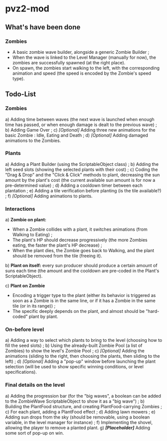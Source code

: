 # pvz2-mod

## What's have been done

### Zombies

- A basic zombie wave builder, alongside a generic Zombie Builder ;
- When the wave is linked to the Level Manager (manually for now), the zombies are successfully spawned (at the right place).
- On spawn, the zombies start walking to the left, with the corresponding animation and speed (the speed is encoded by the Zombie's speed type).

## Todo-List

### Zombies

a) Adding time between waves (the next wave is launched when enough time has passed, or when enough damage is dealt to the previous wave) ;
b) Adding Game Over ;
c) _[Optional]_ Adding three new animations for the basic Zombie : Idle, Eating and Death ;
d) _[Optional]_ Adding damaged animations to the Zombies.

### Plants

a) Adding a Plant Builder (using the ScriptableObject class) ;
b) Adding the left seed slots (showing the selected plants with their cost) ;
c) Coding the "Drag & Drop" and the "Click & Click" methods to plant, decreasing the sun amount by the plant's cost (the current available sun amount is for now a pre-determined value) ;
d) Adding a cooldown timer between each plantation ;
e) Adding a tile verification before planting (is the tile available?) ;
f) _[Optional]_ Adding animations to plants.

### Interactions

a) **Zombie on plant:**

- When a Zombie collides with a plant, it switches animations (from Walking to Eating) ;
- The plant's HP should decrease progressively (the more Zombies eating, the faster the plant's HP decrease) ;
- When the plant dies, the Zombie goes back to Walking, and the plant should be removed from the tile (freeing it).

b) **Plant on itself:** every sun producer should produce a certain amount of suns each time (the amount and the cooldown are pre-coded in the Plant's ScriptableObject).

c) **Plant on Zombie**

- Encoding a trigger type to the plant (either its behavior is triggered as soon as a Zombie is in the same line, or if it has a Zombie in the same tile (or in its range)) ;
- The specific deeply depends on the plant, and almost should be "hard-coded" plant by plant.

### On-before level

a) Adding a way to select which plants to bring to the level (choosing how to fill the seed slots) ;
b) Using the already-built Zombie Pool (a list of Zombies) to show the level's Zombie Pool ;
c) _[Optional]_ Adding the animations (sliding to the right, then choosing the plants, then sliding to the left) ;
d) _[Optional]_ Adding a "pop-up" window before launching the plant selection (will be used to show specific winning conditions, or level specifications).

### Final details on the level

a) Adding the progression bar (for the "big waves", a boolean can be added to the ZombieWave ScriptableObject to show it as a "big wave") ;
b) Building the PlantFood structure, and creating PlantFood-carrying Zombies ;
c) For each plant, adding a PlantFood effect ;
d) Adding lawn mowers ;
e) Adding sun drops from the sky (should be removable, using a boolean variable, in the level manager for instance) ;
f) Implementing the shovel, allowing the player to remove a planted plant.
g) **_[Placeholder]_** Adding some sort of pop-up on win.
